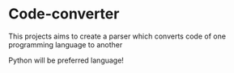 # Code-converter
This projects aims to create a parser which converts code of one programming language to another

Python will be preferred language!
